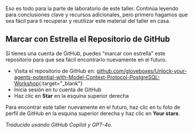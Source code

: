 Eso es todo para la parte de laboratorio de este taller. Continúa leyendo para conclusiones clave y recursos adicionales, pero primero hagamos que sea fácil para ti recuperar y reutilizar este material del taller en casa.

## Marcar con Estrella el Repositorio de GitHub

Si tienes una cuenta de GitHub, puedes "marcar con estrella" este repositorio para que sea fácil encontrarlo nuevamente en el futuro.

* Visita el repositorio de GitHub en: [github.com/gloveboxes/Unlock-your-agents-potential-with-Model-Context-Protocol-PostgreSQL-Workshop](https://github.com/gloveboxes/Unlock-your-agents-potential-with-Model-Context-Protocol-PostgreSQL-Workshop){:target="_blank"}
* Inicia sesión en tu cuenta de GitHub
* Haz clic en **Star** en la esquina superior derecha

Para encontrar este taller nuevamente en el futuro, haz clic en tu foto de perfil de GitHub en la esquina superior derecha y haz clic en **Your stars**.

*Traducido usando GitHub Copilot y GPT-4o.*
